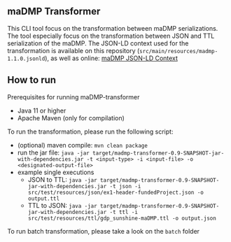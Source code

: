 maDMP Transformer
--

This CLI tool focus on the transformation between maDMP serializations.
The tool especially focus on the transformation between JSON and TTL serialization of the maDMP. 
The JSON-LD context used for the transformation is available on this repository (`src/main/resources/madmp-1.1.0.jsonld`), as well as online: [maDMP JSON-LD Context](http://semantics.id/madmp/context.jsonld)

## How to run

Prerequisites for running maDMP-transformer
* Java 11 or higher
* Apache Maven (only for compilation)

To run the transformation, please run the following script:
* (optional) maven compile: `mvn clean package`
* run the jar file: `java -jar target/madmp-transformer-0.9-SNAPSHOT-jar-with-dependencies.jar -t <input-type> -i <input-file> -o <designated-output-file>`
* example single executions
  * JSON to TTL: `java -jar target/madmp-transformer-0.9-SNAPSHOT-jar-with-dependencies.jar -t json -i src/test/resources/json/ex1-header-fundedProject.json -o output.ttl`
  * TTL to JSON: `java -jar target/madmp-transformer-0.9-SNAPSHOT-jar-with-dependencies.jar -t ttl -i src/test/resources/ttl/gdp_sunshine-maDMP.ttl -o output.json`

To run batch transformation, please take a look on the `batch` folder
